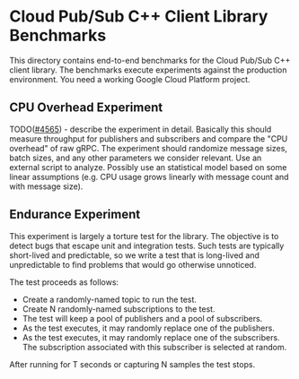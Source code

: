 # Cloud Pub/Sub C++ Client Library Benchmarks

This directory contains end-to-end benchmarks for the Cloud Pub/Sub C++ client
library. The benchmarks execute experiments against the production environment.
You need a working Google Cloud Platform project.

## CPU Overhead Experiment

TODO([#4565](https://github.com/googleapis/google-cloud-cpp/issues/4565)) -
describe the experiment in detail. Basically this should measure throughput for
publishers and subscribers and compare the "CPU overhead" of raw gRPC.
The experiment should randomize message sizes, batch sizes, and any other
parameters we consider relevant. Use an external script to analyze. Possibly use
an statistical model based on some linear assumptions (e.g. CPU usage grows
linearly with message count and with message size).

## Endurance Experiment

This experiment is largely a torture test for the library. The objective is to
detect bugs that escape unit and integration tests. Such tests are typically
short-lived and predictable, so we write a test that is long-lived and
unpredictable to find problems that would go otherwise unnoticed.

The test proceeds as follows:

- Create a randomly-named topic to run the test.
- Create N randomly-named subscriptions to the test.
- The test will keep a pool of publishers and a pool of subscribers.
- As the test executes, it may randomly replace one of the publishers.
- As the test executes, it may randomly replace one of the subscribers.
  The subscription associated with this subscriber is selected at random.

After running for T seconds or capturing N samples the test stops.
